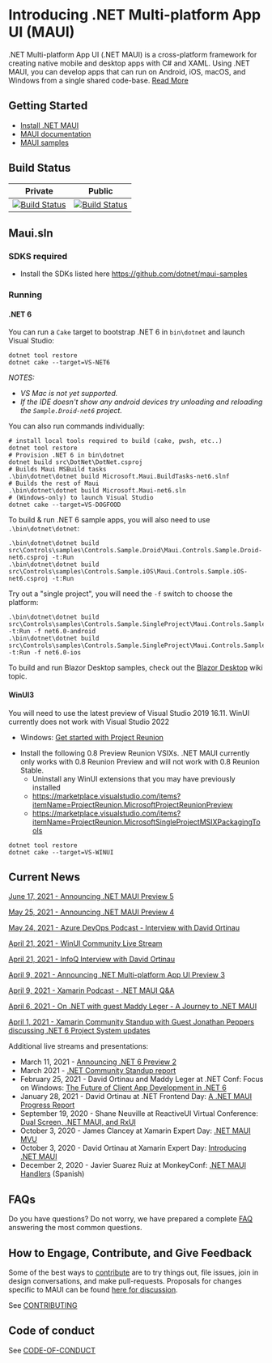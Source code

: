 # Introducing .NET Multi-platform App UI (MAUI)

.NET Multi-platform App UI (.NET MAUI) is a cross-platform framework for creating native mobile and desktop apps with C# and XAML. Using .NET MAUI, you can develop apps that can run on Android, iOS, macOS, and Windows from a single shared code-base. [Read More](https://docs.microsoft.com/en-us/dotnet/maui/what-is-maui)

## Getting Started ##

* [Install .NET MAUI](https://github.com/dotnet/maui/wiki/Getting-Started)
* [MAUI documentation](https://docs.microsoft.com/en-us/dotnet/maui)
* [MAUI samples](https://github.com/dotnet/maui-samples)

## Build Status ##

| Private  | Public |
|--|--|
|  [![Build Status](https://devdiv.visualstudio.com/DevDiv/_apis/build/status/MAUI?repoName=dotnet%2Fmaui&branchName=main)](https://devdiv.visualstudio.com/DevDiv/_build/latest?definitionId=13330&repoName=dotnet%2Fmaui&branchName=main) |   [![Build Status](https://dev.azure.com/xamarin/public/_apis/build/status/MAUI-public?repoName=dotnet%2Fmaui&branchName=main)](https://dev.azure.com/xamarin/public/_build/latest?definitionId=57&repoName=dotnet%2Fmaui&branchName=main) |


## Maui.sln

### SDKS required

- Install the SDKs listed here https://github.com/dotnet/maui-samples

### Running

#### .NET 6

You can run a `Cake` target to bootstrap .NET 6 in `bin\dotnet` and launch Visual Studio:

```dotnetcli
dotnet tool restore
dotnet cake --target=VS-NET6
```
_NOTES:_
- _VS Mac is not yet supported._
- _If the IDE doesn't show any android devices try unloading and reloading the `Sample.Droid-net6` project._

You can also run commands individually:
```dotnetcli
# install local tools required to build (cake, pwsh, etc..)
dotnet tool restore
# Provision .NET 6 in bin\dotnet
dotnet build src\DotNet\DotNet.csproj
# Builds Maui MSBuild tasks
.\bin\dotnet\dotnet build Microsoft.Maui.BuildTasks-net6.slnf
# Builds the rest of Maui
.\bin\dotnet\dotnet build Microsoft.Maui-net6.sln
# (Windows-only) to launch Visual Studio
dotnet cake --target=VS-DOGFOOD
```

To build & run .NET 6 sample apps, you will also need to use `.\bin\dotnet\dotnet`:
```dotnetcli
.\bin\dotnet\dotnet build src\Controls\samples\Controls.Sample.Droid\Maui.Controls.Sample.Droid-net6.csproj -t:Run
.\bin\dotnet\dotnet build src\Controls\samples\Controls.Sample.iOS\Maui.Controls.Sample.iOS-net6.csproj -t:Run
```

Try out a "single project", you will need the `-f` switch to choose the platform:

```dotnetcli
.\bin\dotnet\dotnet build src\Controls\samples\Controls.Sample.SingleProject\Maui.Controls.Sample.SingleProject.csproj -t:Run -f net6.0-android
.\bin\dotnet\dotnet build src\Controls\samples\Controls.Sample.SingleProject\Maui.Controls.Sample.SingleProject.csproj -t:Run -f net6.0-ios
```

To build and run Blazor Desktop samples, check out the [Blazor Desktop](https://github.com/dotnet/maui/wiki/Blazor-Desktop) wiki topic.

#### WinUI3

You will need to use the latest preview of Visual Studio 2019 16.11. WinUI currently does not work with Visual Studio 2022

* Windows: [Get started with Project Reunion](https://docs.microsoft.com/en-us/windows/apps/project-reunion/get-started-with-project-reunion#set-up-your-development-environment)

- Install the following 0.8 Preview Reunion VSIXs. .NET MAUI currently only works with 0.8 Reunion Preview and will not work with 0.8 Reunion Stable.
  - Uninstall any WinUI extensions that you may have previously installed
  - https://marketplace.visualstudio.com/items?itemName=ProjectReunion.MicrosoftProjectReunionPreview
  - https://marketplace.visualstudio.com/items?itemName=ProjectReunion.MicrosoftSingleProjectMSIXPackagingTools
 
```dotnetcli
dotnet tool restore
dotnet cake --target=VS-WINUI
```

## Current News

[June 17, 2021 - Announcing .NET MAUI Preview 5](https://devblogs.microsoft.com/dotnet/announcing-net-maui-preview-5/)

[May 25, 2021 - Announcing .NET MAUI Preview 4](https://devblogs.microsoft.com/dotnet/announcing-net-maui-preview-4/)

[May 24, 2021 - Azure DevOps Podcast - Interview with David Ortinau](http://azuredevopspodcast.clear-measure.com/david-ortinau-on-multi-platform-app-development-using-net-maui-episode-142)

[April 21, 2021 - WinUI Community Live Stream](https://youtu.be/SyLXctia1B0?t=777)

[April 21, 2021 - InfoQ Interview with David Ortinau](https://www.infoq.com/articles/net-maui/)

[April 9, 2021 - Announcing .NET Multi-platform App UI Preview 3](https://devblogs.microsoft.com/dotnet/announcing-net-multi-platform-app-ui-preview-3/)

[April 9, 2021 - Xamarin Podcast - .NET MAUI Q&A](https://www.xamarinpodcast.com/90)

[April 6, 2021 - On .NET with guest Maddy Leger - A Journey to .NET MAUI](https://www.youtube.com/watch?v=hoC5FIblKz8)

[April 1, 2021 - Xamarin Community Standup with Guest Jonathan Peppers discussing .NET 6 Project System updates](https://www.youtube.com/watch?v=su3ntRjEN1I)

Additional live streams and presentations:

* March 11, 2021 - [Announcing .NET 6 Preview 2](https://devblogs.microsoft.com/dotnet/announcing-net-6-preview-2/)
* March 2021 - [.NET Community Standup report](https://youtu.be/NEbRo0ltniM?t=1242) 
* February 25, 2021 - David Ortinau and Maddy Leger at .NET Conf: Focus on Windows: [The Future of Client App Development in .NET 6](https://www.youtube.com/watch?v=fPEdgXeqhE4)
* January 28, 2021 - David Ortinau at .NET Frontend Day: [A .NET MAUI Progress Report](https://youtu.be/RnyZZKjdUxk)
* September 19, 2020 - Shane Neuville at ReactiveUI Virtual Conference: [Dual Screen, .NET MAUI, and RxUI](https://www.youtube.com/watch?v=Rkz6Dkk1uWU)
* October 3, 2020 - James Clancey at Xamarin Expert Day: [.NET MAUI MVU](https://www.youtube.com/watch?v=9kwrgm_-FCk)
* October 3, 2020 - David Ortinau at Xamarin Expert Day: [Introducing .NET MAUI](https://youtu.be/qbHO8J3bId0)
* December 2, 2020 - Javier Suarez Ruiz at MonkeyConf: [.NET MAUI Handlers](https://youtu.be/TBMauxRGkiI) (Spanish)

## FAQs

Do you have questions? Do not worry, we have prepared a complete [FAQ](https://github.com/dotnet/maui/wiki/FAQs) answering the most common questions.

## How to Engage, Contribute, and Give Feedback

Some of the best ways to [contribute](./.github/CONTRIBUTING.md) are to try things out, file issues, join in design conversations,
and make pull-requests. Proposals for changes specific to MAUI can be found [here for discussion](https://github.com/dotnet/maui/issues).

See [CONTRIBUTING](./.github/CONTRIBUTING.md)

## Code of conduct

See [CODE-OF-CONDUCT](./.github/CODE_OF_CONDUCT.md)
